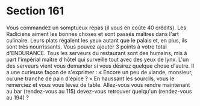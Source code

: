 # Section 161

Vous commandez un somptueux repas (il vous en coûte 40 
crédits). Les Radiciens aiment les bonnes choses et sont passés 
maîtres dans l'art culinaire. Leurs plats régalent les yeux autant 
que le palais et, en plus, ils sont très nourrissants. Vous pouvez 
ajouter 3 points à votre total d'ENDURANCE. Tous les serveurs 
du restaurant sont des humains, mis à part l'impérial maître 
d'hôtel qui surveille tout avec des yeux de lynx. L'un des serveurs 
vient vous demander si vous désirez quelque chose d'autre. Il a 
une curieuse façon de s'exprimer : « Encore un peu de viande, 
monsieur, ou une tranche de pain d'épice ? » En haussant les 
sourcils, vous le remerciez et vous vous levez de table. Allez-vous 
vous rendre maintenant au bar (rendez-vous au 115) devez-vous 
retrouver quelqu'un (rendez-vous au 194) ?